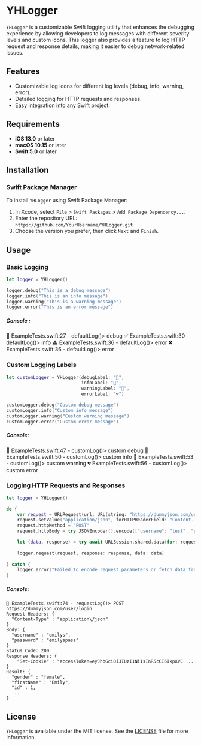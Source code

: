 
# YHLogger

`YHLogger` is a customizable Swift logging utility that enhances the debugging experience by allowing developers to log messages with different severity levels and custom icons. This logger also provides a feature to log HTTP request and response details, making it easier to debug network-related issues.

## Features

- Customizable log icons for different log levels (debug, info, warning, error).
- Detailed logging for HTTP requests and responses.
- Easy integration into any Swift project.

## Requirements

- **iOS 13.0** or later
- **macOS 10.15** or later
- **Swift 5.0** or later

## Installation

### Swift Package Manager

To install `YHLogger` using Swift Package Manager:

1. In Xcode, select `File` > `Swift Packages` > `Add Package Dependency...`.
2. Enter the repository URL: `https://github.com/YourUsername/YHLogger.git`
3. Choose the version you prefer, then click `Next` and `Finish`.

## Usage

### Basic Logging

```swift
let logger = YHLogger()

logger.debug("This is a debug message")
logger.info("This is an info message")
logger.warning("This is a warning message")
logger.error("This is an error message")
```
##### Console :
 🧐 ExampleTests.swift:27 - defaultLog()> debug
 ✅ ExampleTests.swift:30 - defaultLog()> info
 ⚠️ ExampleTests.swift:36 - defaultLog()> error
 ❌ ExampleTests.swift:36 - defaultLog()> error


### Custom Logging Labels

```swift
let customLogger = YHLogger(debugLabel: "🩵", 
                            infoLabel: "💚", 
                            warningLabel: "💛", 
                            errorLabel: "💔")

customLogger.debug("Custom debug message")
customLogger.info("Custom info message")
customLogger.warning("Custom warning message")
customLogger.error("Custom error message")
```
##### Console:
 🩵 ExampleTests.swift:47 - customLog()> custom debug
 💚 ExampleTests.swift:50 - customLog()> custom info
 💛 ExampleTests.swift:53 - customLog()> custom warning
 💔 ExampleTests.swift:56 - customLog()> custom error

### Logging HTTP Requests and Responses

```swift
let logger = YHLogger()

do {
    var request = URLRequest(url: URL(string: "https://dummyjson.com/user/login")!)
    request.setValue("application/json", forHTTPHeaderField: "Content-Type")
    request.httpMethod = "POST"
    request.httpBody = try JSONEncoder().encode(["username": "test", "password": "1234"])

    let (data, response) = try await URLSession.shared.data(for: request)
    
    logger.request(request, response: response, data: data)
    
} catch {
    logger.error("Failed to encode request parameters or fetch data from the server: \(error.localizedDescription)")
}
```
##### Console:

```
🛜 ExampleTests.swift:74 - requestLog()> POST https://dummyjson.com/user/login
Request Headers: {
  "Content-Type" : "application\/json"
}
Body: {
  "username" : "emilys",
  "password" : "emilyspass"
}
Status Code: 200
Response Headers: {
    "Set-Cookie" : "accessToken=eyJhbGciOiJIUzI1NiIsInR5cCI6IkpXVC ...
}
Result: {
  "gender" : "female",
  "firstName" : "Emily",
  "id" : 1,
  ...
}
```

## License

`YHLogger` is available under the MIT license. See the [LICENSE](LICENSE) file for more information.

